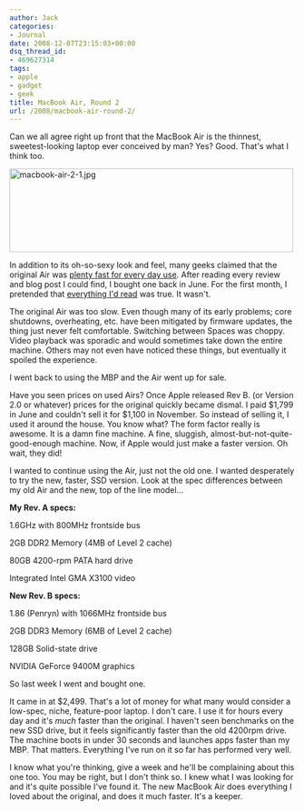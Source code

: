 ```yaml
---
author: Jack
categories:
- Journal
date: 2008-12-07T23:15:03+00:00
dsq_thread_id:
- 469627314
tags:
- apple
- gadget
- geek
title: MacBook Air, Round 2
url: /2008/macbook-air-round-2/
---
```


Can we all agree right up front that the MacBook Air is the thinnest, sweetest-looking laptop ever conceived by man? Yes? Good. That's what I think too.

<img src="/files//macbook-air-2-1.jpg" alt="macbook-air-2-1.jpg" border="0" width="500" height="147" />

In addition to its oh-so-sexy look and feel, many geeks claimed that the original Air was [plenty fast for every day use][1]. After reading every review and blog post I could find, I bought one back in June. For the first month, I pretended that [everything I'd read][2] was true. It wasn't.

The original Air was too slow. Even though many of its early problems; core shutdowns, overheating, etc. have been mitigated by firmware updates, the thing just never felt comfortable. Switching between Spaces was choppy. Video playback was sporadic and would sometimes take down the entire machine. Others may not even have noticed these things, but eventually it spoiled the experience.

I went back to using the MBP and the Air went up for sale.

Have you seen prices on used Airs? Once Apple released Rev B. (or Version 2.0 or whatever) prices for the original quickly became dismal. I paid $1,799 in June and couldn't sell it for $1,100 in November. So instead of selling it, I used it around the house. You know what? The form factor really is awesome. It is a damn fine machine. A fine, sluggish, almost-but-not-quite-good-enough machine. Now, if Apple would just make a faster version. Oh wait, they did!

I wanted to continue using the Air, just not the old one. I wanted desperately to try the new, faster, SSD version. Look at the spec differences between my old Air and the new, top of the line model&#8230;

**My Rev. A specs:**

1.6GHz with 800MHz frontside bus
  
2GB DDR2 Memory (4MB of Level 2 cache)
  
80GB 4200-rpm PATA hard drive
  
Integrated Intel GMA X3100 video

**New Rev. B specs:**

1.86 (Penryn) with 1066MHz frontside bus
  
2GB DDR3 Memory (6MB of Level 2 cache)
  
128GB Solid-state drive
  
NVIDIA GeForce 9400M graphics

So last week I went and bought one.

It came in at $2,499. That's a lot of money for what many would consider a low-spec, niche, feature-poor laptop. I don't care. I use it for hours every day and it's _much_ faster than the original. I haven't seen benchmarks on the new SSD drive, but it feels significantly faster than the old 4200rpm drive. The machine boots in under 30 seconds and launches apps faster than my MBP. That matters. Everything I've run on it so far has performed very well.

I know what you're thinking, give a week and he'll be complaining about this one too. You may be right, but I don't think so. I knew what I was looking for and it's quite possible I've found it. The new MacBook Air does everything I loved about the original, and does it much faster. It's a keeper.

 [1]: http://www.37signals.com/svn/posts/858-the-macbook-air-could-easily-be-the-only-machine
 [2]: http://paulstamatiou.com/2008/03/20/review-macbook-air